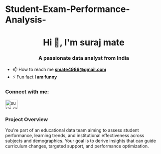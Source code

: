 # Student-Exam-Performance-Analysis-


<h1 align="center">Hi 👋, I'm suraj mate</h1>
<h3 align="center">A passionate data analyst from India</h3>

- 📫 How to reach me **smate4986@gmail.com**
- ⚡ Fun fact **I am funny**
<h3 align="left">Connect with me:</h3>
<p align="left">
<a href="https://instagram.com/suraj_mate_21" target="blank"><img align="center" src="https://raw.githubusercontent.com/rahuldkjain/github-profile-readme-generator/master/src/images/icons/Social/instagram.svg" alt="suraj_mate_21" height="30" width="40" /></a>
</p>

### Project Overview

You're part of an educational data team aiming to assess student performance, learning trends, and institutional effectiveness across subjects and demographics. Your goal is to derive insights that can guide curriculum changes, targeted support, and performance optimization.
